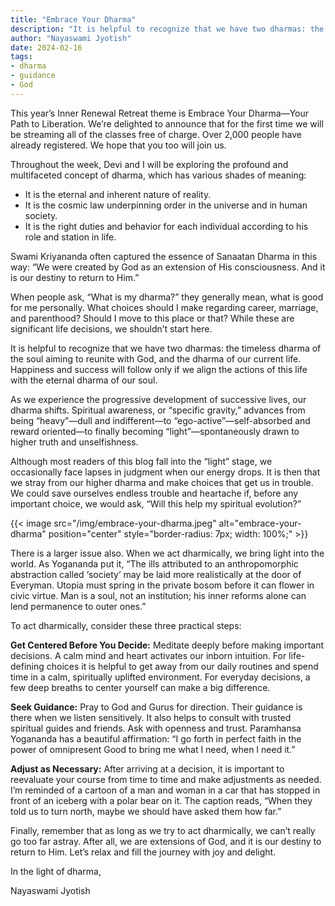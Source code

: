 ```yaml
---
title: "Embrace Your Dharma"
description: "It is helpful to recognize that we have two dharmas: the timeless dharma of the soul aiming to reunite with God, and the dharma of our current life. Happiness and success will follow only if we align the actions of this life with the eternal dharma of our soul."
author: "Nayaswami Jyotish"
date: 2024-02-16
tags:
- dharma
- guidance
- God
---
```


This year’s Inner Renewal Retreat theme is Embrace Your Dharma—Your Path to Liberation. We’re delighted to announce that for the first time we will be streaming all of the classes free of charge. Over 2,000 people have already registered. We hope that you too will join us.  

Throughout the week, Devi and I will be exploring the profound and multifaceted concept of dharma, which has various shades of meaning:

- It is the eternal and inherent nature of reality.
- It is the cosmic law underpinning order in the universe and in human society.
- It is the right duties and behavior for each individual according to his role and station in life.

Swami Kriyananda often captured the essence of Sanaatan Dharma in this way: “We were created by God as an extension of His consciousness. And it is our destiny to return to Him.”

When people ask, “What is my dharma?” they generally mean, what is good for me personally. What choices should I make regarding career, marriage, and parenthood? Should I move to this place or that? While these are significant life decisions, we shouldn’t start here.

It is helpful to recognize that we have two dharmas: the timeless dharma of the soul aiming to reunite with God, and the dharma of our current life. Happiness and success will follow only if we align the actions of this life with the eternal dharma of our soul.

As we experience the progressive development of successive lives, our dharma shifts. Spiritual awareness, or “specific gravity,” advances from being “heavy”—dull and indifferent—to “ego-active”—self-absorbed and reward oriented—to finally becoming “light”—spontaneously drawn to higher truth and unselfishness.

Although most readers of this blog fall into the “light” stage, we occasionally face lapses in judgment when our energy drops. It is then that we stray from our higher dharma and make choices that get us in trouble. We could save ourselves endless trouble and heartache if, before any important choice, we would ask, “Will this help my spiritual evolution?”

{{< image src="/img/embrace-your-dharma.jpeg" alt="embrace-your-dharma" position="center" style="border-radius: 7px; width: 100%;" >}}

There is a larger issue also. When we act dharmically, we bring light into the world. As Yogananda put it, “The ills attributed to an anthropomorphic abstraction called ‘society’ may be laid more realistically at the door of Everyman. Utopia must spring in the private bosom before it can flower in civic virtue. Man is a soul, not an institution; his inner reforms alone can lend permanence to outer ones.”

To act dharmically, consider these three practical steps:

**Get Centered Before You Decide:** Meditate deeply before making important decisions. A calm mind and heart activates our inborn intuition. For life-defining choices it is helpful to get away from our daily routines and spend time in a calm, spiritually uplifted environment. For everyday decisions, a few deep breaths to center yourself can make a big difference.

**Seek Guidance:** Pray to God and Gurus for direction. Their guidance is there when we listen sensitively. It also helps to consult with trusted spiritual guides and friends. Ask with openness and trust. Paramhansa Yogananda has a beautiful affirmation: “I go forth in perfect faith in the power of omnipresent Good to bring me what I need, when I need it.”

**Adjust as Necessary:** After arriving at a decision, it is important to reevaluate your course from time to time and make adjustments as needed. I’m reminded of a cartoon of a man and woman in a car that has stopped in front of an iceberg with a polar bear on it. The caption reads, “When they told us to turn north, maybe we should have asked them how far.”

Finally, remember that as long as we try to act dharmically, we can’t really go too far astray. After all, we are extensions of God, and it is our destiny to return to Him. Let’s relax and fill the journey with joy and delight.

In the light of dharma,

Nayaswami Jyotish
